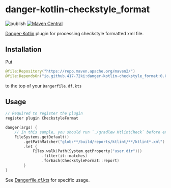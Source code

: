 # danger-kotlin-checkstyle_format

![publish](https://github.com/417-72KI/danger-kotlin-checkstyle_format/actions/workflows/publish.yml/badge.svg)
[![Maven Central](https://maven-badges.herokuapp.com/maven-central/io.github.417-72ki/danger-kotlin-checkstyle_format/badge.svg?style=plastic)](https://maven-badges.herokuapp.com/maven-central/io.github.417-72ki/danger-kotlin-checkstyle_format)

[Danger-Kotlin](https://github.com/danger/kotlin) plugin for processing checkstyle formatted xml file.

## Installation

Put

```kotlin
@file:Repository("https://repo.maven.apache.org/maven2/")
@file:DependsOn("io.github.417-72ki:danger-kotlin-checkstyle_format:0.0.2")
```

to the top of your `Dangerfile.df.kts`

## Usage

```kotlin
// Required to register the plugin
register plugin CheckstyleFormat

danger(args) {
    // In this sample, you should run `./gradlew KtlintCheck` before executing `Danger-Kotlin`.
    FileSystems.getDefault()
        .getPathMatcher("glob:**/build/reports/ktlint/**/ktlint*.xml")
        .let {
            Files.walk(Path(System.getProperty("user.dir")))
                .filter(it::matches)
                .forEach(CheckstyleFormat::report)
        }
}
```

See [Dangerfile.df.kts](https://github.com/417-72KI/danger-kotlin-checkstyle_format/blob/main/Dangerfile.df.kts) for specific usage.

